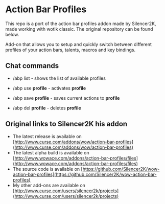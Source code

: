 Action Bar Profiles
===================

This repo is a port of the action bar profiles addon made by Silencer2K, made working with wotlk classic. The original repository can be found below.

Add-on that allows you to setup and quickly switch between different profiles of your action bars, talents, macros and key bindings.

Chat commands
-------------

* /abp list - shows the list of available profiles

* /abp use **profile** - activates **profile**
* /abp save **profile** - saves current actions to **profile**
* /abp del **profile** - deletes **profile**

Original links to Silencer2K his addon
-----

* The latest release is available on [http://www.curse.com/addons/wow/action-bar-profiles](http://www.curse.com/addons/wow/action-bar-profiles)
* The latest alpha build is available on [http://www.wowace.com/addons/action-bar-profiles/files](http://www.wowace.com/addons/action-bar-profiles/files)
* The source code is available on [https://github.com/Silencer2K/wow-action-bar-profiles](https://github.com/Silencer2K/wow-action-bar-profiles)
* My other add-ons are available on [http://www.curse.com/users/silencer2k/projects](http://www.curse.com/users/silencer2k/projects)
